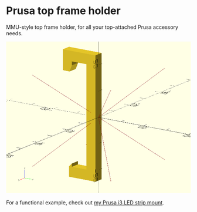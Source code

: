 # Prusa top frame holder
MMU-style top frame holder, for all your top-attached Prusa accessory needs.

![Example](./docs/img/frame-holder.png)

For a functional example, check out [my Prusa i3 LED strip mount](https://github.com/mmalecki/prusa-i3-led-strip-mount).
